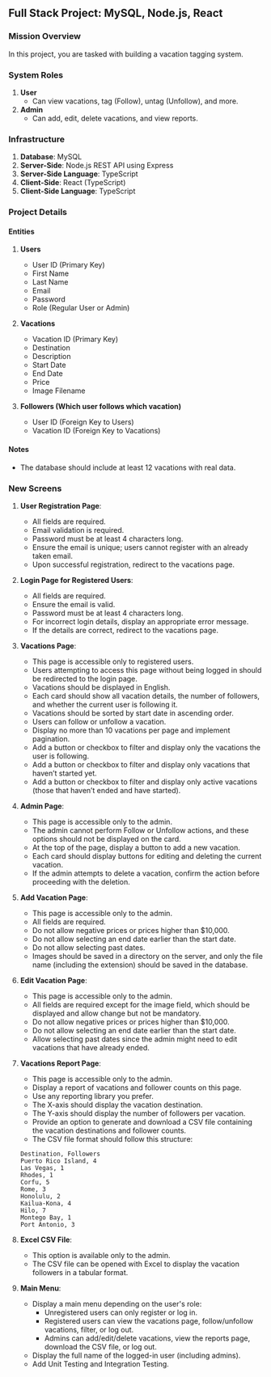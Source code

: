 ## Full Stack Project: MySQL, Node.js, React

### Mission Overview
In this project, you are tasked with building a vacation tagging system.

### System Roles
1. **User**
   - Can view vacations, tag (Follow), untag (Unfollow), and more.
2. **Admin**
   - Can add, edit, delete vacations, and view reports.

### Infrastructure
1. **Database**: MySQL
2. **Server-Side**: Node.js REST API using Express
3. **Server-Side Language**:  TypeScript
4. **Client-Side**: React (TypeScript)
5. **Client-Side Language**: TypeScript

### Project Details

#### Entities
1. **Users**
   - User ID (Primary Key)
   - First Name
   - Last Name
   - Email
   - Password
   - Role (Regular User or Admin)

2. **Vacations**
   - Vacation ID (Primary Key)
   - Destination
   - Description
   - Start Date
   - End Date
   - Price
   - Image Filename

3. **Followers (Which user follows which vacation)**
   - User ID (Foreign Key to Users)
   - Vacation ID (Foreign Key to Vacations)

#### Notes
- The database should include at least 12 vacations with real data.

### New Screens

1. **User Registration Page**:
   - All fields are required.
   - Email validation is required.
   - Password must be at least 4 characters long.
   - Ensure the email is unique; users cannot register with an already taken email.
   - Upon successful registration, redirect to the vacations page.

2. **Login Page for Registered Users**:
   - All fields are required.
   - Ensure the email is valid.
   - Password must be at least 4 characters long.
   - For incorrect login details, display an appropriate error message.
   - If the details are correct, redirect to the vacations page.

3. **Vacations Page**:
   - This page is accessible only to registered users.
   - Users attempting to access this page without being logged in should be redirected to the login page.
   - Vacations should be displayed in English.
   - Each card should show all vacation details, the number of followers, and whether the current user is following it.
   - Vacations should be sorted by start date in ascending order.
   - Users can follow or unfollow a vacation.
   - Display no more than 10 vacations per page and implement pagination.
   - Add a button or checkbox to filter and display only the vacations the user is following.
   - Add a button or checkbox to filter and display only vacations that haven’t started yet.
   - Add a button or checkbox to filter and display only active vacations (those that haven’t ended and have started).

4. **Admin Page**:
   - This page is accessible only to the admin.
   - The admin cannot perform Follow or Unfollow actions, and these options should not be displayed on the card.
   - At the top of the page, display a button to add a new vacation.
   - Each card should display buttons for editing and deleting the current vacation.
   - If the admin attempts to delete a vacation, confirm the action before proceeding with the deletion.

5. **Add Vacation Page**:
   - This page is accessible only to the admin.
   - All fields are required.
   - Do not allow negative prices or prices higher than $10,000.
   - Do not allow selecting an end date earlier than the start date.
   - Do not allow selecting past dates.
   - Images should be saved in a directory on the server, and only the file name (including the extension) should be saved in the database.

6. **Edit Vacation Page**:
   - This page is accessible only to the admin.
   - All fields are required except for the image field, which should be displayed and allow change but not be mandatory.
   - Do not allow negative prices or prices higher than $10,000.
   - Do not allow selecting an end date earlier than the start date.
   - Allow selecting past dates since the admin might need to edit vacations that have already ended.

7. **Vacations Report Page**:
   - This page is accessible only to the admin.
   - Display a report of vacations and follower counts on this page.
   - Use any reporting library you prefer.
   - The X-axis should display the vacation destination.
   - The Y-axis should display the number of followers per vacation.
   - Provide an option to generate and download a CSV file containing the vacation destinations and follower counts.
   - The CSV file format should follow this structure:
   ```plaintext
   Destination, Followers
   Puerto Rico Island, 4
   Las Vegas, 1
   Rhodes, 1
   Corfu, 5
   Rome, 3
   Honolulu, 2
   Kailua-Kona, 4
   Hilo, 7
   Montego Bay, 1
   Port Antonio, 3

8. **Excel CSV File**:
   - This option is available only to the admin.
   - The CSV file can be opened with Excel to display the vacation followers in a tabular format.

9. **Main Menu**:
   - Display a main menu depending on the user's role:
     - Unregistered users can only register or log in.
     - Registered users can view the vacations page, follow/unfollow vacations, filter, or log out.
     - Admins can add/edit/delete vacations, view the reports page, download the CSV file, or log out.
   - Display the full name of the logged-in user (including admins).
   - Add Unit Testing and Integration Testing.
